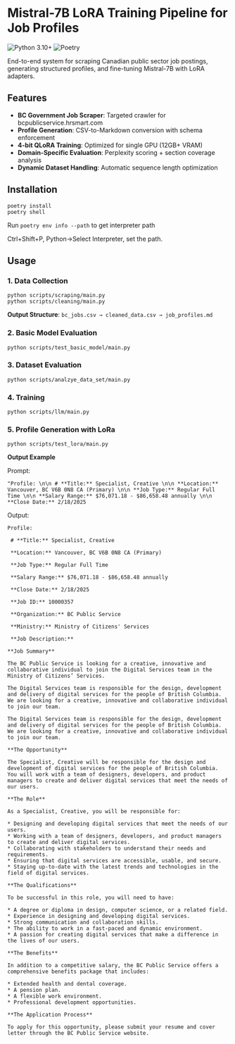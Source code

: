 # Mistral-7B LoRA Training Pipeline for Job Profiles

![Python 3.10+](https://img.shields.io/badge/python-3.10%2B-blue)
![Poetry](https://img.shields.io/badge/packaging-poetry-cyan)

End-to-end system for scraping Canadian public sector job postings, generating structured profiles, and fine-tuning Mistral-7B with LoRA adapters.

## Features
- **BC Government Job Scraper**: Targeted crawler for bcpublicservice.hrsmart.com
- **Profile Generation**: CSV-to-Markdown conversion with schema enforcement
- **4-bit QLoRA Training**: Optimized for single GPU (12GB+ VRAM)
- **Domain-Specific Evaluation**: Perplexity scoring + section coverage analysis
- **Dynamic Dataset Handling**: Automatic sequence length optimization

## Installation
```
poetry install
poetry shell
```

Run `poetry env info --path` to get interpreter path

Ctrl+Shift+P, Python->Select Interpreter, set the path.

## Usage

### 1. Data Collection
```
python scripts/scraping/main.py
python scripts/cleaning/main.py
```

**Output Structure**:
`bc_jobs.csv → cleaned_data.csv → job_profiles.md`

### 2. Basic Model Evaluation
```
python scripts/test_basic_model/main.py
```

### 3. Dataset Evaluation
```
python scripts/analzye_data_set/main.py
```

### 4. Training

```
python scripts/llm/main.py
```


### 5. Profile Generation with LoRa

```
python scripts/test_lora/main.py
```


**Output Example**

Prompt: 

`"Profile: \n\n # **Title:** Specialist, Creative \n\n **Location:** Vancouver, BC V6B 0N8 CA (Primary) \n\n **Job Type:** Regular Full Time \n\n **Salary Range:** $76,071.18 - $86,658.48 annually \n\n **Close Date:** 2/18/2025`

Output:

```
Profile:

 # **Title:** Specialist, Creative

 **Location:** Vancouver, BC V6B 0N8 CA (Primary)

 **Job Type:** Regular Full Time

 **Salary Range:** $76,071.18 - $86,658.48 annually

 **Close Date:** 2/18/2025

 **Job ID:** 10000357

 **Organization:** BC Public Service

 **Ministry:** Ministry of Citizens' Services

 **Job Description:**

**Job Summary**

The BC Public Service is looking for a creative, innovative and collaborative individual to join the Digital Services team in the Ministry of Citizens’ Services.

The Digital Services team is responsible for the design, development and delivery of digital services for the people of British Columbia. We are looking for a creative, innovative and collaborative individual to join our team.

The Digital Services team is responsible for the design, development and delivery of digital services for the people of British Columbia. We are looking for a creative, innovative and collaborative individual to join our team.

**The Opportunity**

The Specialist, Creative will be responsible for the design and development of digital services for the people of British Columbia. You will work with a team of designers, developers, and product managers to create and deliver digital services that meet the needs of our users.

**The Role**

As a Specialist, Creative, you will be responsible for:

* Designing and developing digital services that meet the needs of our users.
* Working with a team of designers, developers, and product managers to create and deliver digital services.
* Collaborating with stakeholders to understand their needs and requirements.
* Ensuring that digital services are accessible, usable, and secure.
* Staying up-to-date with the latest trends and technologies in the field of digital services.

**The Qualifications**

To be successful in this role, you will need to have:

* A degree or diploma in design, computer science, or a related field.
* Experience in designing and developing digital services.
* Strong communication and collaboration skills.
* The ability to work in a fast-paced and dynamic environment.
* A passion for creating digital services that make a difference in the lives of our users.

**The Benefits**

In addition to a competitive salary, the BC Public Service offers a comprehensive benefits package that includes:

* Extended health and dental coverage.
* A pension plan.
* A flexible work environment.
* Professional development opportunities.

**The Application Process**

To apply for this opportunity, please submit your resume and cover letter through the BC Public Service website.
```
